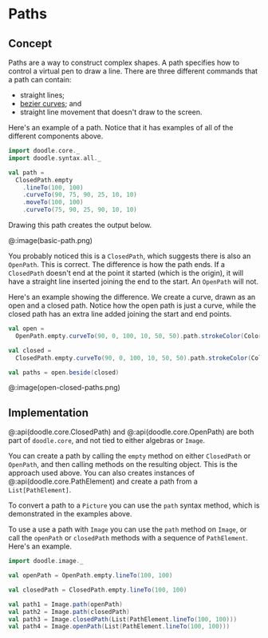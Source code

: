 # Paths

## Concept

Paths are a way to construct complex shapes. A path specifies how to control a virtual pen to draw a line. There are three different commands that a path can contain:

- straight lines;
- [bezier curves](https://en.wikipedia.org/wiki/B%C3%A9zier_curve); and
- straight line movement that doesn't draw to the screen.

Here's an example of a path. Notice that it has examples of all of the different components above.

```scala mdoc:silent
import doodle.core._
import doodle.syntax.all._

val path =
  ClosedPath.empty
    .lineTo(100, 100)
    .curveTo(90, 75, 90, 25, 10, 10)
    .moveTo(100, 100)
    .curveTo(75, 90, 25, 90, 10, 10)
```

Drawing this path creates the output below.

@:image(basic-path.png)

You probably noticed this is a `ClosedPath`, which suggests there is also an `OpenPath`. This is correct. The difference is how the path ends. If a `ClosedPath` doesn't end at the point it started (which is the origin), it will have a straight line inserted joining the end to the start. An `OpenPath` will not.

Here's an example showing the difference. We create a curve, drawn as an open and a closed path. Notice how the open path is just a curve, while the closed path has an extra line added joining the start and end points.

```scala mdoc:silent
val open =
  OpenPath.empty.curveTo(90, 0, 100, 10, 50, 50).path.strokeColor(Color.red)

val closed =
  ClosedPath.empty.curveTo(90, 0, 100, 10, 50, 50).path.strokeColor(Color.blue)

val paths = open.beside(closed)
```

@:image(open-closed-paths.png)


## Implementation

@:api(doodle.core.ClosedPath) and @:api(doodle.core.OpenPath) are both part of `doodle.core`, and not tied to either algebras or `Image`.

You can create a path by calling the `empty` method on either `ClosedPath` or `OpenPath`, and then calling methods on the resulting object. This is the approach used above. You can also creates instances of @:api(doodle.core.PathElement) and create a path from a `List[PathElement]`.

To convert a path to a `Picture` you can use the `path` syntax method, which is demonstrated in the examples above.

To use a use a path with `Image` you can use the `path` method on `Image`, or call the `openPath` or `closedPath` methods with a sequence of `PathElement`. Here's an example.

```scala mdoc:silent
import doodle.image._

val openPath = OpenPath.empty.lineTo(100, 100)

val closedPath = ClosedPath.empty.lineTo(100, 100)

val path1 = Image.path(openPath)
val path2 = Image.path(closedPath)
val path3 = Image.closedPath(List(PathElement.lineTo(100, 100)))
val path4 = Image.openPath(List(PathElement.lineTo(100, 100)))
```
